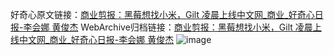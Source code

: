 好奇心原文链接：[商业剪报：黑莓想找小米，Gilt 凌晨上线中文网_商业_好奇心日报-李会娜 黄俊杰](https://www.qdaily.com/articles/3437.html)
WebArchive归档链接：[商业剪报：黑莓想找小米，Gilt 凌晨上线中文网_商业_好奇心日报-李会娜 黄俊杰](http://web.archive.org/web/20190623152212/https://www.qdaily.com/articles/3437.html)
![image](http://ww3.sinaimg.cn/large/007d5XDply1g3vauy5986j30u03hc7wh)